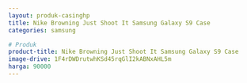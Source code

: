 ```yaml
---
layout: produk-casinghp
title: Nike Browning Just Shoot It Samsung Galaxy S9 Case
categories: samsung

# Produk
product-title: Nike Browning Just Shoot It Samsung Galaxy S9 Case
image-drive: 1F4rDWDrutwhKSd45rqGlI2kABNxAHL5m
harga: 90000
---
```

